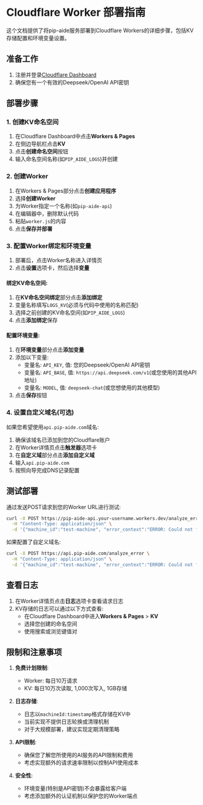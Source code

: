 # Cloudflare Worker 部署指南

这个文档提供了将pip-aide服务部署到Cloudflare Workers的详细步骤，包括KV存储配置和环境变量设置。

## 准备工作

1. 注册并登录[Cloudflare Dashboard](https://dash.cloudflare.com/)
2. 确保您有一个有效的Deepseek/OpenAI API密钥

## 部署步骤

### 1. 创建KV命名空间

1. 在Cloudflare Dashboard中点击**Workers & Pages**
2. 在侧边导航栏点击**KV**
3. 点击**创建命名空间**按钮
4. 输入命名空间名称(如`PIP_AIDE_LOGS`)并创建

### 2. 创建Worker

1. 在Workers & Pages部分点击**创建应用程序**
2. 选择**创建Worker**
3. 为Worker指定一个名称(如`pip-aide-api`)
4. 在编辑器中，删除默认代码
5. 粘贴`worker.js`的内容
6. 点击**保存并部署**

### 3. 配置Worker绑定和环境变量

1. 部署后，点击Worker名称进入详情页
2. 点击**设置**选项卡，然后选择**变量**

#### 绑定KV命名空间:

1. 在**KV命名空间绑定**部分点击**添加绑定**
2. 变量名称填写`LOGS_KV`(必须与代码中使用的名称匹配)
3. 选择之前创建的KV命名空间(如`PIP_AIDE_LOGS`)
4. 点击**添加绑定**保存

#### 配置环境变量:

1. 在**环境变量**部分点击**添加变量**
2. 添加以下变量:
   - 变量名: `API_KEY`, 值: 您的Deepseek/OpenAI API密钥
   - 变量名: `API_BASE`, 值: `https://api.deepseek.com/v1`(或您使用的其他API地址)
   - 变量名: `MODEL`, 值: `deepseek-chat`(或您想使用的其他模型)
3. 点击**保存**按钮

### 4. 设置自定义域名(可选)

如果您希望使用`api.pip-aide.com`域名:

1. 确保该域名已添加到您的Cloudflare账户
2. 在Worker详情页点击**触发器**选项卡
3. 在**自定义域**部分点击**添加自定义域**
4. 输入`api.pip-aide.com`
5. 按照向导完成DNS记录配置

## 测试部署

通过发送POST请求到您的Worker URL进行测试:

```bash
curl -X POST https://pip-aide-api.your-username.workers.dev/analyze_error \
  -H "Content-Type: application/json" \
  -d '{"machine_id":"test-machine", "error_context":"ERROR: Could not find a version that satisfies the requirement tensorflow"}'
```

如果配置了自定义域名:

```bash
curl -X POST https://api.pip-aide.com/analyze_error \
  -H "Content-Type: application/json" \
  -d '{"machine_id":"test-machine", "error_context":"ERROR: Could not find a version that satisfies the requirement tensorflow"}'
```

## 查看日志

1. 在Worker详情页点击**日志**选项卡查看请求日志
2. KV存储的日志可以通过以下方式查看:
   - 在Cloudflare Dashboard中进入**Workers & Pages** > **KV**
   - 选择您创建的命名空间
   - 使用搜索或浏览键值对

## 限制和注意事项

1. **免费计划限制**:
   - Worker: 每日10万请求
   - KV: 每日10万次读取, 1,000次写入, 1GB存储
   
2. **日志存储**:
   - 日志以`machineId:timestamp`格式存储在KV中
   - 当前实现不提供日志轮换或清理机制
   - 对于大规模部署，建议实现定期清理策略

3. **API限制**:
   - 确保您了解您所使用的AI服务的API限制和费用
   - 考虑实现额外的请求速率限制以控制API使用成本

4. **安全性**:
   - 环境变量(特别是API密钥)不会暴露给客户端
   - 考虑添加额外的认证机制以保护您的Worker端点
